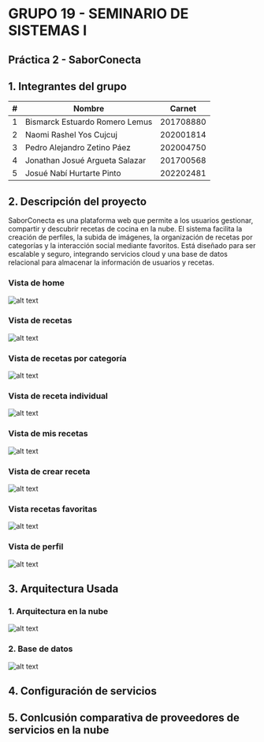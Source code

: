 # GRUPO 19 - SEMINARIO DE SISTEMAS I

## Práctica 2 - SaborConecta

## 1. Integrantes del grupo 

| # | Nombre                                 | Carnet     |
|---|----------------------------------------|------------|
| 1 | Bismarck Estuardo Romero Lemus         | 201708880  |
| 2 | Naomi Rashel Yos Cujcuj                | 202001814  |
| 3 | Pedro Alejandro Zetino Páez            | 202004750  |
| 4 | Jonathan Josué Argueta Salazar         | 201700568  |
| 5 | Josué Nabí Hurtarte Pinto              | 202202481  |

## 2. Descripción del proyecto

SaborConecta es una plataforma web que permite a los usuarios gestionar, compartir y descubrir recetas de cocina en la nube. El sistema facilita la creación de perfiles, la subida de imágenes, la organización de recetas por categorías y la interacción social mediante favoritos. Está diseñado para ser escalable y seguro, integrando servicios cloud y una base de datos relacional para almacenar la información de usuarios y recetas.

### Vista de home
![alt text](Assets/image.png)

### Vista de recetas
![alt text](Assets/image-1.png)

### Vista de recetas por categoría
![alt text](Assets/image-7.png)

### Vista de receta individual
![alt text](Assets/image-4.png)

### Vista de mis recetas
![alt text](Assets/image-2.png)

### Vista de crear receta
![alt text](Assets/image-3.png)

### Vista recetas favoritas
![alt text](Assets/image-5.png)

### Vista de perfil
![alt text](Assets/image-6.png)

## 3. Arquitectura Usada

### 1. Arquitectura en la nube
![alt text](./Assets/arquitectura.png)

### 2. Base de datos
![alt text](./server/Database/er_semi1-practica2.png)

## 4. Configuración de servicios

## 5. Conlcusión comparativa de proveedores de servicios en la nube